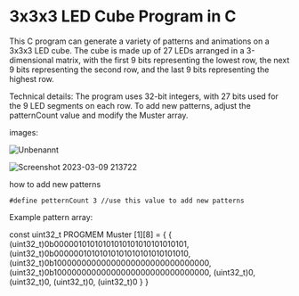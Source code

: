 
# 3x3x3 LED Cube Program in C

This C program can generate a variety of patterns and animations on a 3x3x3 LED cube. The cube is made up of 27 LEDs arranged in a 3-dimensional matrix, with the first 9 bits representing the lowest row, the next 9 bits representing the second row, and the last 9 bits representing the highest row.

Technical details: The program uses 32-bit integers, with 27 bits used for the 9 LED segments on each row. To add new patterns, adjust the patternCount value and modify the Muster array.

images:

![Unbenannt](https://user-images.githubusercontent.com/127387966/224152406-df33624b-8b55-4c5a-a475-d24e2aadd635.PNG)

![Screenshot 2023-03-09 213722](https://user-images.githubusercontent.com/127387966/224152828-27a4c3a5-a2ca-4977-966d-e934f4a49640.png)


how to add new patterns

    #define petternCount 3 //use this value to add new patterns


Example pattern array:
   
const uint32_t PROGMEM Muster [1][8] =
{
	{
		(uint32_t)0b00000101010101010101010101010101,
		(uint32_t)0b00000010101010101010101010101010,
		(uint32_t)0b10000000000000000000000000000000,
		(uint32_t)0b10000000000000000000000000000000,
		(uint32_t)0,
		(uint32_t)0,
		(uint32_t)0,
		(uint32_t)0
	}
}

